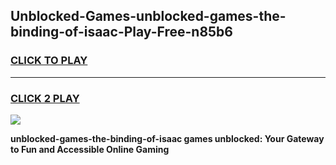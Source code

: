 
## Unblocked-Games-unblocked-games-the-binding-of-isaac-Play-Free-n85b6
<h3>
<a href="https://premium76.site?title=unblocked-games-the-binding-of-isaac&ref=17A">CLICK TO PLAY</a></h3>
<hr>

<h3>
<a href="https://premium76.site?title=unblocked-games-the-binding-of-isaac&ref=17A">CLICK 2 PLAY</a>
  
</h3>

<a href="https://premium76.site?title=unblocked-games-the-binding-of-isaac&ref=17A"><img src="https://clearcache.store/games.png"></a>


**unblocked-games-the-binding-of-isaac games unblocked: Your Gateway to Fun and Accessible Online Gaming**
